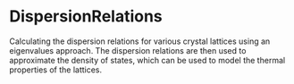 # DispersionRelations

Calculating the dispersion relations for various crystal lattices using an eigenvalues approach. The dispersion relations are then used to approximate the density of states, which can be used to model the thermal properties of the lattices. 
